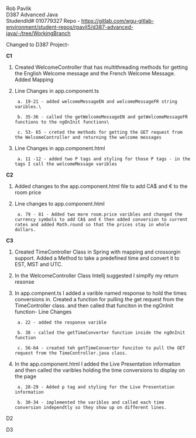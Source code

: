 Rob Pavlik\
D387 Advanced Java\
StudendId# 010779327
Repo - https://gitlab.com/wgu-gitlab-environment/student-repos/rpavli5/d387-advanced-java/-/tree/WorkingBranch

Changed to D387 Project-

**C1**
1. Created WelcomeController that has multithreading methods for getting the English Welcome message and the French Welcome Message. Added Mapping

2. Line Changes in app.component.ts

        a. 19-21 - added welcomeMessageEN and welcomeMessageFR string varibles.\

        b. 35-36 - called the getWelcomeMessageEN and getWelcomeMessageFR functions to the ngOnInit functions\

        c. 53- 65 - creted the methods for getting the GET request from the WelcomeController and returning the welcome messages

3. Line Changes in app.component.html

        a. 11 -12 - added two P tags and styling for those P tags - in the tags I call the welcomeMessage varibles

**C2**

1. Added changes to the app.component.html file to add CA$ and € to the room price

2. Line changes to app.component.html

        a. 79 - 81 - Added two more room.price varibles and changed the currency symbols to add CA$ and € then added conversion to current rates and added Math.round so that the prices stay in whole dollars.

**C3**

1. Created TimeController Class in Spring with mapping  and crossorgin support. Added a Method to take a predefined time and convert it to EST, MST and UTC.

2. In the WelcomeController Class Intellj suggested I simplfy my return resonse

3. In app.compnent.ts I added a varible named response to hold the times conversions in. Created a function for pulling the get request from the TimeController class. and then called that funciton in the ngOnInit function- Line Changes

        a. 22 - added the response varible

        b. 38 - called the getTimeConverter function inside the ngOnInit function

        c. 56-64 - created teh getTimeConverter funciton to pull the GET request from the TimeController.java class.

4. In the app.component.html I added the Live Presentation information and then called the varibles holding the time conversions to display on the page

        a. 28-29 - Added p tag and styling for the Live Presentation information

        b. 30-34 - implemented the varibles and called each time conversion independtly so they show up on different lines. 

D2

D3
